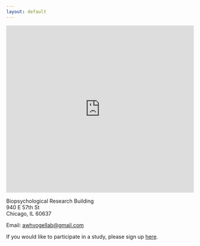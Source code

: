 ```yaml
---
layout: default
---
```


<iframe src="https://www.google.com/maps/embed?pb=!1m18!1m12!1m3!1d2974.703715016995!2d-87.60447854882723!3d41.79159857869971!2m3!1f0!2f0!3f0!3m2!1i1024!2i768!4f13.1!3m3!1m2!1s0x880e293ebe3c2ae7%3A0x6a285c05422ba897!2s940+E+57th+St%2C+Chicago%2C+IL+60637!5e0!3m2!1sen!2sus!4v1565727788978!5m2!1sen!2sus" width="100%" height="450" frameborder="0" style="border:0" allowfullscreen></iframe>

Biopsychological Research Building  
940 E 57th St  
Chicago, IL 60637  

Email: [awhvogellab@gmail.com](mailto:awhvogellab@gmail.com)

If you would like to participate in a study, please sign up [here](https://awh-vogel.sona-systems.com/Default.aspx?ReturnUrl=/).

